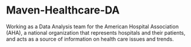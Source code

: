 # Maven-Healthcare-DA
Working as a Data Analysis team for the American Hospital Association (AHA), a national organization that represents hospitals and their patients, and acts as a source of information on health care issues and trends. 
